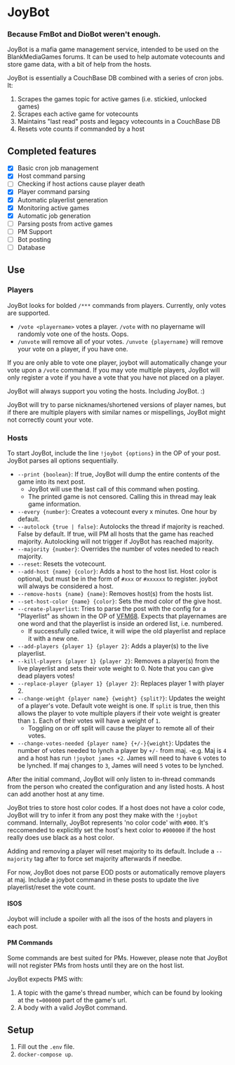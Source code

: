 # JoyBot

### Because FmBot and DioBot weren't enough.

JoyBot is a mafia game management service, intended to be used on the BlankMediaGames forums. It can be used to help automate votecounts and store game data, with a bit of help from the hosts.

JoyBot is essentially a CouchBase DB combined with a series of cron jobs. It:

1. Scrapes the games topic for active games (i.e. stickied, unlocked games)
2. Scrapes each active game for votecounts
3. Maintains "last read" posts and legacy votecounts in a CouchBase DB
4. Resets vote counts if commanded by a host

## Completed features

- [x] Basic cron job management
- [x] Host command parsing
- [ ] Checking if host actions cause player death
- [x] Player command parsing
- [x] Automatic playerlist generation
- [x] Monitoring active games
- [x] Automatic job generation
- [ ] Parsing posts from active games
- [ ] PM Support
- [ ] Bot posting
- [ ] Database

## Use

### Players

JoyBot looks for bolded `/***` commands from players. Currently, only votes are supported.

- `/vote <playername>` votes a player. `/vote` with no playername will randomly vote one of the hosts. Oops.
- `/unvote` will remove all of your votes. `/unvote {playername}` will remove your vote on a player, if you have one.

If you are only able to vote one player, joybot will automatically change your vote upon a `/vote` command. If you may vote multiple players, JoyBot will only register a vote if you have a vote that you have not placed on a player.

JoyBot will always support you voting the hosts. Including JoyBot. :)

JoyBot will try to parse nicknames/shortened versions of player names, but if there are multiple players with similar names or mispellings, JoyBot might not correctly count your vote.

### Hosts

To start JoyBot, include the line
`!joybot {options}` in the OP of your post. JoyBot parses all options sequentially.

- `--print {boolean}`: If true, JoyBot will dump the entire contents of the game into its next post.
  - JoyBot will use the last call of this command when posting.
  - The printed game is not censored. Calling this in thread may leak game information.
- `--every {number}`: Creates a votecount every x minutes. One hour by default.
- `--autolock {true | false}`: Autolocks the thread if majority is reached. False by default. If true, will PM all hosts that the game has reached majority. Autolocking will not trigger if JoyBot has reached majority.
- `--majority {number}`: Overrides the number of votes needed to reach majority.
- `--reset`: Resets the votecount.
- `--add-host {name} {color}`: Adds a host to the host list. Host color is optional, but must be in the form of `#xxx` or `#xxxxxx` to register. joybot will always be considered a host.
- `--remove-hosts {name} {name}`: Removes host(s) from the hosts list.
- `--set-host-color {name} {color}`: Sets the mod color of the give host.
- `--create-playerlist`: Tries to parse the post with the config for a "Playerlist" as shown in the OP of [VFM68](https://www.blankmediagames.com/phpbb/viewtopic.php?f=17&t=108218#p3434679). Expects that playernames are one word and that the playerlist is inside an ordered list, i.e. numbered.
  - If successfully called twice, it will wipe the old playerlist and replace it with a new one.
- `--add-players {player 1} {player 2}`: Adds a player(s) to the live playerlist.
- `--kill-players {player 1} {player 2}`: Removes a player(s) from the live playerlist and sets their vote weight to 0. Note that you can give dead players votes!
- `--replace-player {player 1} {player 2}`: Replaces player 1 with player 2.
- `--change-weight {player name} {weight} {split?}`: Updates the weight of a player's vote. Default vote weight is one. If `split` is true, then this allows the player to vote multiple players if their vote weight is greater than `1`. Each of their votes will have a weight of `1`.
  - Toggling on or off split will cause the player to remote all of their votes.
- `--change-votes-needed {player name} {+/-}{weight}`: Updates the number of votes needed to lynch a player by `+/-` from maj.
  -e.g. Maj is `4` and a host has run `!joybot james +2`. James will need to have `6` votes to be lynched. If maj changes to `3`, James will need `5` votes to be lynched.

After the initial command, JoyBot will only listen to in-thread commands from the person who created the configuration and any listed hosts. A host can add another host at any time.

JoyBot tries to store host color codes. If a host does not have a color code, JoyBot will try to infer it from any post they make with the `!joybot` command. Internally, JoyBot represents 'no color code' with `#000`. It's reccomended to explicitly set the host's hext color to `#000000` if the host really does use black as a host color.

Adding and removing a player will reset majority to its default. Include a `--majority` tag after to force set majority afterwards if needbe.

For now, JoyBot does not parse EOD posts or automatically remove players at maj. Include a joybot command in these posts to update the live playerlist/reset the vote count.

#### ISOS

Joybot will include a spoiler with all the isos of the hosts and players in each post.

#### PM Commands

Some commands are best suited for PMs. However, please note that JoyBot will not register PMs from hosts until they are on the host list.

JoyBot expects PMS with:

1. A topic with the game's thread number, which can be found by looking at the `t=000000` part of the game's url.
2. A body with a valid JoyBot command.

## Setup

1. Fill out the `.env` file.
2. `docker-compose up`.
